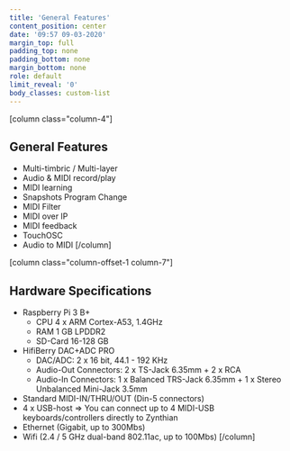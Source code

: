 ```yaml
---
title: 'General Features'
content_position: center
date: '09:57 09-03-2020'
margin_top: full
padding_top: none
padding_bottom: none
margin_bottom: none
role: default
limit_reveal: '0'
body_classes: custom-list
---
```


[column class="column-4"]
## General Features
* Multi-timbric / Multi-layer
* Audio & MIDI record/play
* MIDI learning
* Snapshots Program Change
* MIDI Filter
* MIDI over IP
* MIDI feedback
* TouchOSC
* Audio to MIDI
[/column]

[column  class="column-offset-1 column-7"]
## Hardware Specifications
* Raspberry Pi 3 B+
    * CPU 4 x ARM Cortex-A53, 1.4GHz
    * RAM 1 GB LPDDR2
    * SD-Card 16-128 GB
* HifiBerry DAC+ADC PRO
    * DAC/ADC: 2 x 16 bit, 44.1 - 192 KHz
    * Audio-Out Connectors: 2 x TS-Jack 6.35mm + 2 x RCA
    * Audio-In Connectors: 1 x Balanced TRS-Jack 6.35mm + 1 x Stereo  Unbalanced Mini-Jack 3.5mm
* Standard MIDI-IN/THRU/OUT (Din-5 connectors)
* 4 x USB-host => You can connect up to 4 MIDI-USB keyboards/controllers directly to Zynthian
* Ethernet (Gigabit, up to 300Mbs)
* Wifi (2.4 / 5 GHz dual-band 802.11ac, up to 100Mbs)
[/column]
